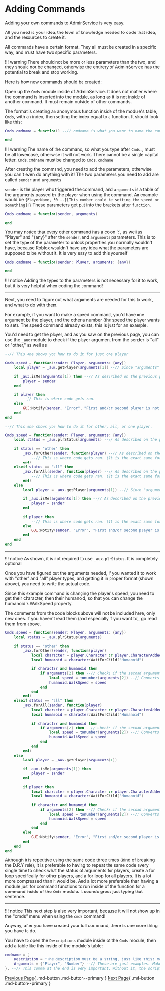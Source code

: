 # Adding Commands

Adding your own commands to AdminService is very easy.

All you need is your idea, the level of knowledge needed to code that idea, and the resources to create it.

All commands have a certain format. They all must be created in a specific way, and must have two specific parameters.

!!! warning
    There should not be more or less parameters than the two, and they should not be changed, otherwise the entirety of AdminService has the potential to break and stop working.

Here is how new commands should be created:

Open up the `Cmds` module inside of AdminService. It does not matter where the command is inserted into the module, as long as it is not inside of another command. It must remain outside of other commands.

The format is creating an anonymous function inside of the module's table, `Cmds`, with an index, then setting the index equal to a function. It should look like this:
```lua
Cmds.cmdname = function() --// cmdname is what you want to name the command

end
```

!!! warning
    The name of the command, so what you type after `Cmds.`, must be all lowercase, otherwise it will not work. There cannot be a single capital letter. `Cmds.cMdname` must be changed to `Cmds.cmdname`

After creating the command, you need to add the parameters, otherwise you can't even do anything with it!
The two parameters you need to add are called `sender` and `arguments`

`sender` is the player who triggered the command, and `arguments` is a table of the arguments passed by the player when using the command. An example would be `{PlayerName, 50 --[[This number could be setting the speed or something]]}`
These parameters get put into the brackets after `function`.
```lua
Cmds.cmdname = function(sender, arguments)

end
```

You may notice that every other command has a colon ':', as well as "Player" and "{any}" after the `sender`, and `arguments` parameters. This is to set the type of the parameter to unlock properties you normally wouldn't have, because Roblox wouldn't have any idea what the parameters are supposed to be without it. It is very easy to add this yourself
```lua
Cmds.cmdname = function(sender: Player, arguments: {any})

end
```

!!! notice
    Adding the types to the parameters is not necessary for it to work, but it is very helpful when coding the command!

---

Next, you need to figure out what arguments are needed for this to work, and what to do with them.

For example, if you want to make a speed command, you'd have one argument be the player, and the other a number (the speed the player wants to set).
The speed command already exists, this is just for an example.

You'd need to get the player, and as you saw on the previous page, you can use the `_aux` module to check if the player argument from the sender is "all" or "other," as well as 
```lua
--// This one shows you how to do it for just one player

Cmds.speed = function(sender: Player, arguments: {any})
    local player = _aux.getPlayer(arguments[1]) --// Since "arguments" is a table, and the first argument for this command is the player, you index the table with "1" to get the name of the player.

    if _aux.isMe(arguments[1]) then --// As described on the previous page, this function will check if the selected argument is "me", and set the corresponding player to the sender.
        player = sender
    end

    if player then
        --// This is where code gets ran.
    else
        GUI:Notify(sender, "Error", "First and/or second player is not in the experience") --// Using the GUI module in AdminService, this will give the sender a notification if the player variable is nil.
    end
end
```

```lua
--// This one shows you how to do it for other, all, or one player.

Cmds.speed = function(sender: Player, arguments: {any})
    local status = _aux.plrStatus(arguments) --// As described on the previous page, this function will check if any of the arguments for a player are "other" or "all," then it will run functions later correspondingly.

    if status == "other" then
        _aux.forOther(sender, function(player) --// As described on the previous page, this will run the anonymous function passed for all players in experience except the sender.
            --// This is where code gets ran. (It is the exact same for all three spots)
        end)
    elseif status == "all" then
        _aux.forAll(sender, function(player) --// As described on the previous page, this will run the anonymous function passed for all players in experience.
            --// This is where code gets ran. (It is the exact same for all three spots)
        end)
    else
        local player = _aux.getPlayer(arguments[1]) --// Since "arguments" is a table, and the first argument for this command is the player, you index the table with "1" to get the name of the player.

        if _aux.isMe(arguments[1]) then --// As described on the previous page, this function will check if the selected argument is "me", and set the corresponding player to the sender.
            player = sender
        end

        if player then
            --// This is where code gets ran. (It is the exact same for all three spots)
        else
            GUI:Notify(sender, "Error", "First and/or second player is not in the experience") --// Using the GUI module in AdminService, this will give the sender a notification if the player variable is nil.
        end
    end
end
```

---

!!! notice
    As shown, it is not required to use `_aux.plrStatus`. It is completely optional

Once you have figured out the arguments needed, if you wanted it to work with "other" and "all" player types, and getting it in proper format (shown above), you need to write the actual code.

Since this example command is changing the player's speed, you need to get their character, then their humanoid, so that you can change the humanoid's WalkSpeed property.

The comments from the code blocks above will not be included here, only new ones. If you haven't read them (and especially if you want to), go read them from above.

```lua
Cmds.speed = function(sender: Player, arguments: {any})
    local status = _aux.plrStatus(arguments)

    if status == "other" then
        _aux.forOther(sender, function(player)
            local character = player.Character or player.CharacterAdded:Wait() --// Gets the player's character, and if it doesn't exist yet, it will return the character that is given from the CharacterAdded event.
            local humanoid = character:WaitForChild("Humanoid")

            if character and humanoid then
                if arguments[2] then --// Checks if the second argument (the number to set as the WalkSpeed) exists.
                    local speed = tonumber(arguments[2]) --// Converts the argument (a string) into a number
                    humanoid.WalkSpeed = speed
                end
            end
        end)
    elseif status == "all" then
        _aux.forAll(sender, function(player)
            local character = player.Character or player.CharacterAdded:Wait() --// Gets the player's character, and if it doesn't exist yet, it will return the character that is given from the CharacterAdded event.
            local humanoid = character:WaitForChild("Humanoid")

            if character and humanoid then
                if arguments[2] then --// Checks if the second argument (the number to set as the WalkSpeed) exists.
                    local speed = tonumber(arguments[2]) --// Converts the argument (a string) into a number
                    humanoid.WalkSpeed = speed
                end
            end
        end)
    else
        local player = _aux.getPlayer(arguments[1])

        if _aux.isMe(arguments[1]) then
            player = sender
        end

        if player then
            local character = player.Character or player.CharacterAdded:Wait() --// Gets the player's character, and if it doesn't exist yet, it will return the character that is given from the CharacterAdded event.
            local humanoid = character:WaitForChild("Humanoid")

            if character and humanoid then
                if arguments[2] then --// Checks if the second argument (the number to set as the WalkSpeed) exists.
                    local speed = tonumber(arguments[2]) --// Converts the argument (a string) into a number
                    humanoid.WalkSpeed = speed
                end
            end
        else
            GUI:Notify(sender, "Error", "First and/or second player is not in the experience")
        end
    end
end
```

Although it is repetitive using the same code three times (kind of breaking the D.R.Y rule), it is preferable to having to repeat the same code every single time to check what the status of arguments for players, create a for loop specifically for other players, and a for loop for all players. It is a lot more compressed than it would be.
And a lot more preferable than having a module just for command functions to run inside of the function for a command inside of the `Cmds` module. It sounds gross just typing that sentence.

---

!!! notice
    This next step is also very important, because it will not show up in the "cmds" menu when using the `cmds` command!

Anyway, after you have created your full command, there is one more thing you have to do.

You have to open the `Descriptions` module inside of the `Cmds` module, then add a table like this inside of the module's table:
```lua
cmdname = {
    Description = "The description must be a string, just like this! Make a description of what the command does."
    Arguments = {"Player", "Number"} --// These are just examples. Make as many arguments that are used for the command (it is not recommended to make something that needs more than five), and make sure they are in the order the command uses them, otherwise a player will type something incorrectly and it will not work how you want.
}, --// This comma at the end is very important. Without it, the script will error because it will not know how to separate it from the next index of the table. 
```

[Previous Page](https://amorafolf.github.io/AdminService/basics/_aux_module/){ .md-button .md-button--primary } [Next Page](https://amorafolf.github.io/AdminService/basics/updating/){ .md-button .md-button--primary }